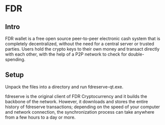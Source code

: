 FDR
=====================

Intro
-----
FDR wallet is a free open source peer-to-peer electronic cash system that is
completely decentralized, without the need for a central server or trusted
parties.  Users hold the crypto keys to their own money and transact directly
with each other, with the help of a P2P network to check for double-spending.


Setup
-----
Unpack the files into a directory and run fdreserve-qt.exe.

fdreserve is the original client of FDR Cryptocurrency and it builds the backbone of the network.
However, it downloads and stores the entire history of fdreserve transactions;
depending on the speed of your computer and network connection, the synchronization
process can take anywhere from a few hours to a day or more.
